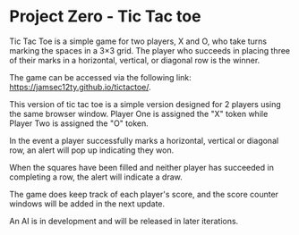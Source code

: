 # Project Zero - Tic Tac toe

Tic Tac Toe is a simple game for two players, X and O, who take turns marking the spaces in a 3×3 grid. The player who succeeds in placing three of their marks in a horizontal, vertical, or diagonal row is the winner.

The game can be accessed via the following link:
https://jamsec12ty.github.io/tictactoe/.

This version of tic tac toe is a simple version designed for 2 players using the same browser window.
Player One is assigned the "X" token while Player Two is assigned the "O" token.

In the event a player successfully marks a horizontal, vertical or diagonal row, an alert will pop up indicating they won.

When the squares have been filled and neither player has succeeded in completing a row, the alert will indicate a draw.

The game does keep track of each player's score, and the score counter windows will be added in the next update.

An AI is in development and will be released in later iterations.
